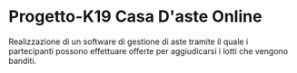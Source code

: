 # Progetto-K19 Casa D'aste Online
Realizzazione di un software di gestione di aste tramite il quale i partecipanti possono effettuare offerte per aggiudicarsi i lotti che vengono banditi.
